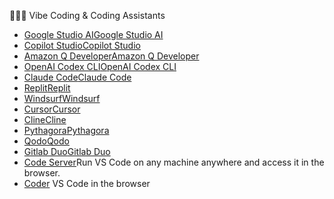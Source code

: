  👨🏻‍💻 Vibe Coding &  Coding Assistants

- [Google Studio AI](https://aistudio.google.com/)[Google Studio AI](https://aistudio.google.com/)
- [Copilot Studio](https://www.microsoft.com/en-us/microsoft-copilot/blog/copilot-studio/)[Copilot Studio](https://www.microsoft.com/en-us/microsoft-copilot/blog/copilot-studio/)
- [Amazon Q Developer](https://aws.amazon.com/es/q/developer/)[Amazon Q Developer](https://aws.amazon.com/es/q/developer/)
- [OpenAI Codex CLI](https://github.com/openai/codex)[OpenAI Codex CLI](https://github.com/openai/codex)
- [Claude Code](https://docs.anthropic.com/en/docs/agents-and-tools/claude-code/overview)[Claude Code](https://docs.anthropic.com/en/docs/agents-and-tools/claude-code/overview)
- [Replit](https://replit.com/)[Replit](https://replit.com/)
- [Windsurf](https://windsurf.com/editor)[Windsurf](https://windsurf.com/editor)
- [Cursor](https://www.cursor.com/)[Cursor](https://www.cursor.com/)
- [Cline](https://cline.bot/)[Cline](https://cline.bot/)
- [Pythagora](https://www.pythagora.ai/)[Pythagora](https://www.pythagora.ai/)
- [Qodo](https://www.qodo.ai/)[Qodo](https://www.qodo.ai/)
- [Gitlab Duo](https://about.gitlab.com/gitlab-duo/)[Gitlab Duo](https://about.gitlab.com/gitlab-duo/)
- [Code Server](https://github.com/coder/code-server)Run VS Code on any machine anywhere and access it in the browser.
- [Coder](https://coder.com/) VS Code in the browser
